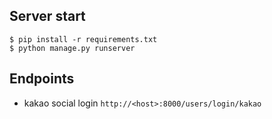 ## Server start

```
$ pip install -r requirements.txt
$ python manage.py runserver
```

## Endpoints

- kakao social login
  `http://<host>:8000/users/login/kakao`
